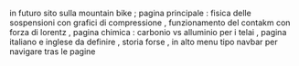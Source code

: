 in futuro sito sulla mountain bike ; pagina principale : fisica delle sospensioni con grafici di compressione , funzionamento del contakm con forza di lorentz , pagina chimica : carbonio vs alluminio per i telai , pagina italiano e inglese da definire  , storia forse , in alto menu tipo navbar per navigare tras le pagine 
